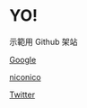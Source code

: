YO!
===
示範用 Github 架站

<a href = "https://www.google.com.tw/" > Google </a>

<a href = "http://www.nicovideo.jp/" > niconico </a>

<a href = "https://twitter.com/" > Twitter </a>
